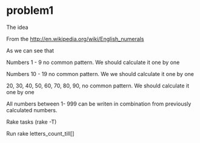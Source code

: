 problem1
========

The idea 

From the http://en.wikipedia.org/wiki/English_numerals

As we can see that

Numbers 1 - 9 
no common pattern. We should calculate it one by one

Numbers 10 - 19
no common pattern. We we should calculate it one by one

20, 30, 40, 50, 60, 70, 80, 90,
no common pattern. We should calculate it one by one


All numbers between 1- 999 can be writen in combination from previously
calculated numbers.

Rake tasks (rake -T)

Run 
rake letters_count_till[]




